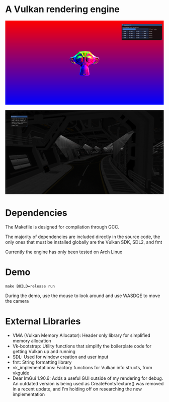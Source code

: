 # A Vulkan rendering engine

![A screenshot of the application, showing a shader gradient, a lowpoly model of a monkey head made of multicolored triangles, and a Dear ImGui debug window displaying shader settings](screenshot2.png?raw=true "Screenshot2")

![A screenshot of the application, showing a space station GLTF Scene, and a Dear ImGui debug window displaying shader settings](screenshot4.png?raw=true "Screenshot4")

# Dependencies

The Makefile is designed for compilation through GCC.

The majority of dependencies are included directly in the source code, the only ones that must be installed globally are the Vulkan SDK, SDL2, and fmt

Currently the engine has only been tested on Arch Linux

# Demo

```
make BUILD=release run
```

During the demo, use the mouse to look around and use WASDQE to move the camera

# External Libraries

- VMA (Vulkan Memory Allocator): Header only library for simplified memory allocation
- Vk-bootstrap: Utility functions that simplify the boilerplate code for getting Vulkan up and running
- SDL: Used for window creation and user input
- fmt: String formatting library
- vk\_implementations: Factory functions for Vulkan info structs, from vkguide
- Dear ImGui 1.90.6: Adds a useful GUI outside of my rendering for debug. An outdated version is being used as CreateFontsTexture() was removed in a recent update, and I'm holding off on researching the new implementation

